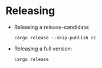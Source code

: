 # Releasing

* Releasing a release-candidate:

    ```
    cargo release --skip-publish rc
    ```

* Releasing a full version:

    ```
    cargo release
    ```

